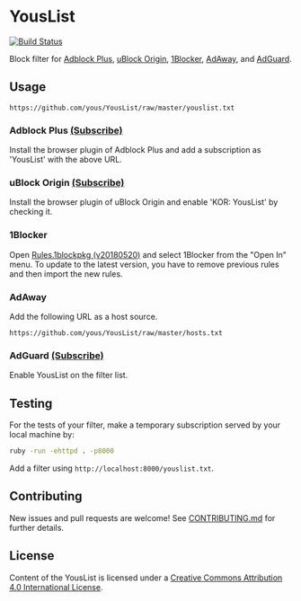 # YousList

[![Build Status](https://travis-ci.org/yous/YousList.svg?branch=master)](https://travis-ci.org/yous/YousList)

Block filter for [Adblock Plus][], [uBlock Origin][], [1Blocker][],
[AdAway][], and [AdGuard][].

[Adblock Plus]: https://adblockplus.org/
[uBlock Origin]: https://github.com/gorhill/uBlock
[1Blocker]: http://1blocker.com/
[AdAway]: https://github.com/Free-Software-for-Android/AdAway
[AdGuard]: https://adguard.com/

## Usage

```
https://github.com/yous/YousList/raw/master/youslist.txt
```

### Adblock Plus [(Subscribe)](https://subscribe.adblockplus.org/?location=https://github.com/yous/YousList/raw/master/youslist.txt&title=YousList)

Install the browser plugin of Adblock Plus and add a subscription as 'YousList' with the above URL.

### uBlock Origin [(Subscribe)](https://subscribe.adblockplus.org/?location=https://github.com/yous/YousList/raw/master/youslist.txt&title=YousList)

Install the browser plugin of uBlock Origin and enable 'KOR: YousList' by checking it.

### 1Blocker

Open [Rules.1blockpkg (v20180520)](https://cdn.rawgit.com/yous/YousList/v20180520/Rules.1blockpkg)
and select 1Blocker from the "Open In" menu. To update to the latest version,
you have to remove previous rules and then import the new rules.

### AdAway

Add the following URL as a host source.

```
https://github.com/yous/YousList/raw/master/hosts.txt
```

### AdGuard [(Subscribe)](https://subscribe.adblockplus.org/?location=https://github.com/yous/YousList/raw/master/youslist.txt&title=YousList)

Enable YousList on the filter list.

## Testing

For the tests of your filter, make a temporary subscription served by your local machine by:

``` sh
ruby -run -ehttpd . -p8000
```

Add a filter using `http://localhost:8000/youslist.txt`.

## Contributing

New issues and pull requests are welcome! See [CONTRIBUTING.md](CONTRIBUTING.md) for further details.

## License

Content of the YousList is licensed under a [Creative Commons Attribution 4.0 International License](http://creativecommons.org/licenses/by/4.0/).
